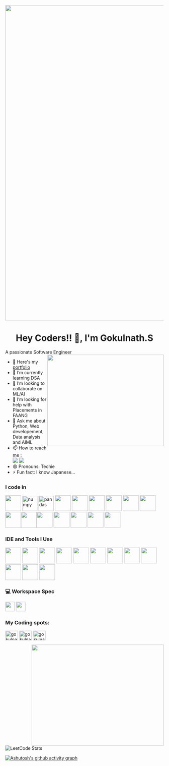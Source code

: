 <img src="https://user-images.githubusercontent.com/74038190/225813708-98b745f2-7d22-48cf-9150-083f1b00d6c9.gif" width="1000" />


<h1 align="center">Hey Coders!! 
 👋, I'm Gokulnath.S</h1>

A passionate Software Engineer 
<img align="right" width="370" height="290" src="https://i.pinimg.com/originals/47/f0/34/47f0342cec72b800463bf003eac1257e.gif">
- 🔭 Here's my [portfolio](Gokul461/Portfolio)                                              
- 🌱 I’m currently learning DSA
- 👯 I’m looking to collaborate on ML/AI
- 🤔 I’m looking for help with Placements in FAANG
- 💬 Ask me about Python, Web developement, Data analysis and AIML
- 📫 How to reach me :
<br />[<img src="https://img.shields.io/badge/Email-1DA1F2?style=for-the-badge&logo=gmail&logoColor=white" />](mailto:gokulnath461123456@gmail.com)
 [<img src="https://img.shields.io/badge/LinkedIn-0077B5?style=for-the-badge&logo=linkedin&logoColor=white" />](www.linkedin.com/in/gokulnath-s-b57313264)
- 😄 Pronouns: Techie
- ⚡ Fun fact: I know Japanese...



### I code in
<img height="50" width="50" src="https://img.icons8.com/color/48/000000/python.png" /> <img width="48" height="48" src="https://img.icons8.com/color/48/numpy.png" alt="numpy"/> <img width="48" height="48" src="https://img.icons8.com/color/48/pandas.png" alt="pandas"/> <img height="50" width="50" src="https://img.icons8.com/color/48/000000/c-programming.png" /> <img height="50" width="50" src="https://img.icons8.com/color/48/000000/c-plus-plus-logo.png" /> <img height="50" width="50" src="https://img.icons8.com/color/48/000000/java-coffee-cup-logo.png" /> <img height="50" width="50" src="https://img.icons8.com/color/48/000000/html-5.png" /> <img height="50" width="50" src="https://img.icons8.com/color/48/000000/css3.png" /> <img height="50" width="50" src="https://img.icons8.com/color/48/000000/bootstrap.png" />
<img height="50" width="50" src="https://img.icons8.com/color/48/000000/javascript.png"/><img height="50" width="50" src="https://img.icons8.com/color/48/000000/tensorflow.png"/><img height="50" width="50" src="https://img.icons8.com/color/48/000000/react-native.png"/> <img height="50" width="50" src="https://img.icons8.com/color/48/000000/mysql-logo.png"/> <img height="50" width="50" src="https://img.icons8.com/color/48/000000/mongodb.png"/> <img height="50" width="50" src="https://img.icons8.com/color/48/000000/nodejs.png"/> <img height="50" width="50" src="https://img.icons8.com/color/48/000000/opencv.png" /> 


### IDE and Tools I Use
<img height="50" width="50" src="https://img.icons8.com/color/48/000000/visual-studio-code-2019.png"/> <img height="50" width="50" src="https://img.icons8.com/color/48/000000/pycharm.png"/> <img height="50" width="50" src="https://img.icons8.com/color/50/000000/git.png"/> <img height="50" width="50" src="https://img.icons8.com/dusk/64/000000/anaconda.png"/> <img height="50" width="50" src="https://img.icons8.com/color/48/000000/figma--v1.png"/> <img height="50" src="https://img.shields.io/badge/Microsoft_Excel-217346?style=for-the-badge&logo=microsoft-excel&logoColor=white"/> <img height="50" src="https://img.shields.io/badge/Tableau-E97627?style=for-the-badge&logo=Tableau&logoColor=white"/>  <img height="50" src="https://img.shields.io/badge/-CodeChef-5B4638?style=for-the-badge&logo=CodeChef&logoColor=white" />
<img height="50" src="https://img.shields.io/badge/Colab-F9AB00?style=for-the-badge&logo=googlecolab&logoColor=white" /> <img height="50" src="https://img.shields.io/badge/Jupyter-F37626?style=for-the-badge&logo=jupyter&logoColor=white" />  <img height="50" src="https://img.shields.io/badge/Canva-00C4CC?style=for-the-badge&logo=Canva&logoColor=white"/>  <img height="50" src="https://img.shields.io/badge/Power%20BI-F2C811?style=for-the-badge&logo=power-bi&logoColor=black" />



### 💻 Workspace Spec
<img height="30" src="https://img.shields.io/badge/Asus%20Vivobook%2015_M1-ED1C24?style=for-the-badge&logo=asus&logoColor=white"/> <img height="30" src="https://img.shields.io/badge/AMD-Ryzen_7_5800Hs-ED1C24?style=for-the-badge&logo=amd&logoColor=white"/> 

<h3 align="left">My Coding spots:</h3>
<p align="left">
<a href="https://www.leetcode.com/gokulnath461" target="blank"><img align="center" src="https://raw.githubusercontent.com/rahuldkjain/github-profile-readme-generator/master/src/images/icons/Social/leet-code.svg" alt="gokulnath461" height="30" width="40" /></a>
<a href="https://www.codechef.com/users/gokulnath007" target="blank"><img align="center" src="https://cdn.jsdelivr.net/npm/simple-icons@3.1.0/icons/codechef.svg" alt="gokulnath007" height="30" width="40" /></a>
<a href="https://www.hackerrank.com/gokulnath4611231" target="blank"><img align="center" src="https://raw.githubusercontent.com/rahuldkjain/github-profile-readme-generator/master/src/images/icons/Social/hackerrank.svg" alt="gokulnath4611231" height="30" width="40" /></a> 
</p>  <img align="right" src="https://github-readme-stats.vercel.app/api/top-langs/?username=Gokul461&theme=blue-green" width=420 height=320/>


![LeetCode Stats](https://leetcard.jacoblin.cool/gokulnath461?theme=dark&font=Roboto%20Mono&ext=heatmap) 

[![Ashutosh's github activity graph](https://github-readme-activity-graph.vercel.app/graph?username=gokul461&bg_color=000000&color=2dedfb&line=00e1ff&point=fffafa&area=true&hide_border=true)](https://github.com/ashutosh00710/github-readme-activity-graph)
